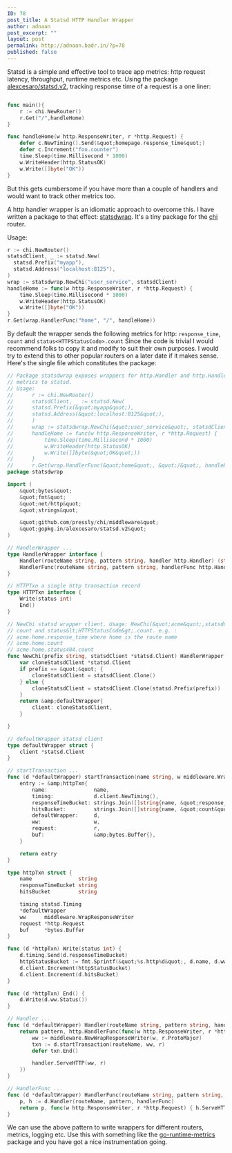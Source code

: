 ```yaml
---
ID: 78
post_title: A Statsd HTTP Handler Wrapper
author: adnaan
post_excerpt: ""
layout: post
permalink: http://adnaan.badr.in/?p=78
published: false
---
```

Statsd is a simple and effective tool to trace app metrics: http request latency, throughput, runtime metrics etc. Using the  package [alexcesaro/statsd.v2](https://godoc.org/gopkg.in/alexcesaro/statsd.v2), tracking response time of a request is a one liner:


```go

func main(){
	r := chi.NewRouter()
	r.Get("/",handleHome)
}

func handleHome(w http.ResponseWriter, r *http.Request) {
	defer c.NewTiming().Send(&quot;homepage.response_time&quot;)
	defer c.Increment("foo.counter")
	time.Sleep(time.Millisecond * 1000)
	w.WriteHeader(http.StatusOK)
	w.Write([]byte("OK"))
}

```

But this gets cumbersome if you have more than a couple of handlers and would want to track other metrics too.

A http handler wrapper is an idiomatic approach to overcome this. I have written a package to that effect: [statsdwrap](https://github.com/adnaan/statsdwrap). It's a tiny package for the [chi](https://github.com/go-chi/chi) router. 

Usage:

  ```go
  r := chi.NewRouter()
  statsdClient, _ := statsd.New(
	statsd.Prefix("myapp"),
	statsd.Address("localhost:8125"),
  )
  wrap := statsdwrap.NewChi("user_service", statsdClient)
  handleHome := func(w http.ResponseWriter, r *http.Request) {
	  time.Sleep(time.Millisecond * 1000)
	  w.WriteHeader(http.StatusOK)
	  w.Write([]byte("OK"))
  }
  r.Get(wrap.HandlerFunc("home", "/", handleHome))
```


By default  the wrapper sends the following metrics for http: `response_time`,
`count` and `status<HTTPStatusCode>.count` Since the code is trivial I would recommend folks to copy it and modify to suit their own purposes. I would try to extend this to other popular routers on a later date if it makes sense. Here's the single file which constitutes the package:  

```go
// Package statsdwrap exposes wrappers for http.Handler and http.HandlerFunc which send
// metrics to statsd.
// Usage:
// 		r := chi.NewRouter()
// 		statsdClient, _ := statsd.New(
// 		statsd.Prefix(&quot;myapp&quot;),
// 		statsd.Address(&quot;localhost:8125&quot;),
// 		)
// 		wrap := statsdwrap.NewChi(&quot;user_service&quot;, statsdClient)
// 		handleHome := func(w http.ResponseWriter, r *http.Request) {
// 			time.Sleep(time.Millisecond * 1000)
// 			w.WriteHeader(http.StatusOK)
// 			w.Write([]byte(&quot;OK&quot;))
// 		}
// 		r.Get(wrap.HandlerFunc(&quot;home&quot;, &quot;/&quot;, handleHome))
package statsdwrap

import (
	&quot;bytes&quot;
	&quot;fmt&quot;
	&quot;net/http&quot;
	&quot;strings&quot;

	&quot;github.com/pressly/chi/middleware&quot;
	&quot;gopkg.in/alexcesaro/statsd.v2&quot;
)

// HandlerWrapper ...
type HandlerWrapper interface {
	Handler(routeName string, pattern string, handler http.Handler) (string, http.Handler)
	HandlerFunc(routeName string, pattern string, handlerFunc http.HandlerFunc) (string, http.HandlerFunc)
}

// HTTPTxn a single http transaction record
type HTTPTxn interface {
	Write(status int)
	End()
}

// NewChi statsd wrapper client. Usage: NewChi(&quot;acme&quot;,statsdClient). The wrapper sends the metrics: response_time,
// count and status&lt;HTTPStatusCode&gt;.count. e.g. :
// acme.home.response_time where home is the route name
// acme.home.count
// acme.home.status404.count
func NewChi(prefix string, statsdClient *statsd.Client) HandlerWrapper {
	var cloneStatsdClient *statsd.Client
	if prefix == &quot;&quot; {
		cloneStatsdClient = statsdClient.Clone()
	} else {
		cloneStatsdClient = statsdClient.Clone(statsd.Prefix(prefix))
	}
	return &amp;defaultWrapper{
		client: cloneStatsdClient,
	}

}

// defaultWrapper statsd client
type defaultWrapper struct {
	client *statsd.Client
}

// startTransaction ...
func (d *defaultWrapper) startTransaction(name string, w middleware.WrapResponseWriter, r *http.Request) HTTPTxn {
	entry := &amp;httpTxn{
		name:               name,
		timing:             d.client.NewTiming(),
		responseTimeBucket: strings.Join([]string{name, &quot;response_time&quot;}, &quot;.&quot;),
		hitsBucket:         strings.Join([]string{name, &quot;count&quot;}, &quot;.&quot;),
		defaultWrapper:     d,
		ww:                 w,
		request:            r,
		buf:                &amp;bytes.Buffer{},
	}

	return entry
}

type httpTxn struct {
	name               string
	responseTimeBucket string
	hitsBucket         string

	timing statsd.Timing
	*defaultWrapper
	ww      middleware.WrapResponseWriter
	request *http.Request
	buf     *bytes.Buffer
}

func (d *httpTxn) Write(status int) {
	d.timing.Send(d.responseTimeBucket)
	httpStatusBucket := fmt.Sprintf(&quot;%s.http%d&quot;, d.name, d.ww.Status())
	d.client.Increment(httpStatusBucket)
	d.client.Increment(d.hitsBucket)
}

func (d *httpTxn) End() {
	d.Write(d.ww.Status())
}

// Handler ...
func (d *defaultWrapper) Handler(routeName string, pattern string, handler http.Handler) (string, http.Handler) {
	return pattern, http.HandlerFunc(func(w http.ResponseWriter, r *http.Request) {
		ww := middleware.NewWrapResponseWriter(w, r.ProtoMajor)
		txn := d.startTransaction(routeName, ww, r)
		defer txn.End()

		handler.ServeHTTP(ww, r)
	})
}

// HandlerFunc ...
func (d *defaultWrapper) HandlerFunc(routeName string, pattern string, handlerFunc http.HandlerFunc) (string, http.HandlerFunc) {
	p, h := d.Handler(routeName, pattern, handlerFunc)
	return p, func(w http.ResponseWriter, r *http.Request) { h.ServeHTTP(w, r) }
}
```

We can use the above pattern to write wrappers for different routers, metrics, logging etc. Use this with something like the [go-runtime-metrics](https://github.com/bmhatfield/go-runtime-metrics) package and you have got a nice instrumentation going.